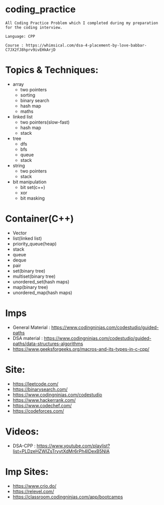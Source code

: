 # coding_practice

```
All Coding Practice Problem which I completed during my preparation for the coding interview.

Language: CPP

Course : https://whimsical.com/dsa-4-placement-by-love-babbar-C7JX2fJ8hprv9ivEHkArjD
```

# Topics & Techniques:

- array
  - two pointers
  - sorting
  - binary search
  - hash map
  - maths
- linked list
  - two pointers(slow-fast)
  - hash map
  - stack
- tree
  - dfs
  - bfs
  - queue
  - stack
- string
  - two pointers
  - stack
- bit manipulation
  - bit set(c++)
  - xor
  - bit masking

# Container(C++)

- Vector
- list(linked list)
- priority_queue(heap)
- stack
- queue
- deque
- pair
- set(binary tree)
- multiset(binary tree)
- unordered_set(hash maps)
- map(binary tree)
- unordered_map(hash maps)

# Imps

- General Material : https://www.codingninjas.com/codestudio/guided-paths
- DSA material : https://www.codingninjas.com/codestudio/guided-paths/data-structures-algorithms
- https://www.geeksforgeeks.org/macros-and-its-types-in-c-cpp/

# Site:

- https://leetcode.com/
- https://binarysearch.com/
- https://www.codingninjas.com/codestudio
- https://www.hackerrank.com/
- https://www.codechef.com/
- https://codeforces.com/

# Videos:

- DSA-CPP : https://www.youtube.com/playlist?list=PLDzeHZWIZsTryvtXdMr6rPh4IDexB5NIA

# Imp Sites:

- https://www.crio.do/
- https://relevel.com/
- https://classroom.codingninjas.com/app/bootcamps

